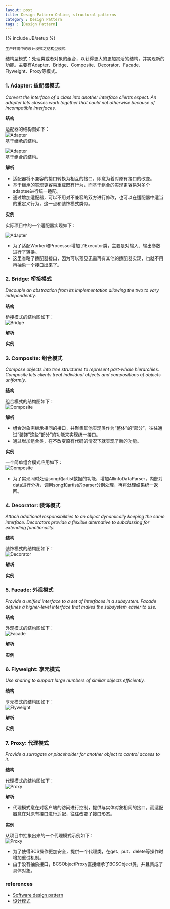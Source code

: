 ```yaml
---
layout: post
title: Design Pattern Online, structural patterns
category : Design Pattern
tags : [Design Pattern]
---
```

{% include JB/setup %}


`生产环境中的设计模式之结构型模式`  

结构型模式：处理类或者对象的组合，以获得更大的更加灵活的结构，并实现新的功能。主要有Adapter、Bridge、Composite、Decorator、Facade、Flyweight、Proxy等模式。  


### 1. Adapter: 适配器模式
*Convert the interface of a class into another interface clients expect. An adapter lets classes work together that could not otherwise because of incompatible interfaces.*  

**结构**  

适配器的结构图如下：  
![Adapter](/assets/images/design_pattern/adapter-class.png)  
基于继承的结构。  

![Adapter](/assets/images/design_pattern/adapter-instance.png)  
基于组合的结构。  


**解析**  

+ 适配器将不兼容的接口转换为相互的接口，即意为着对原有接口的改变。
+ 基于继承的实现更容易重载既有行为，而基于组合的实现更容易对多个adaptee进行统一适配。
+ 通过增加适配器，可以不用对不兼容的双方进行修改，也可以在适配器中适当的重定义行为，这一点和装饰模式类似。


**实例**  

实际项目中的一个适配器实现如下：  

![Adapter](/assets/images/design_pattern/adapter.x.jpg)  

+ 为了适配Worker和Processor增加了Executor类，主要是对输入、输出参数进行了转换。
+ 这里省略了适配器接口，因为可以预见无需再有其他的适配器实现，也就不用再抽象一个接口出来了。


### 2. Bridge: 桥接模式
*Decouple an abstraction from its implementation allowing the two to vary independently.*  

**结构**  

桥接模式的结构图如下：  
![Bridge](/assets/images/design_pattern/bridge.jpg)  

**解析**  


**实例**  


### 3. Composite: 组合模式
*Compose objects into tree structures to represent part-whole hierarchies. Composite lets clients treat individual objects and compositions of objects uniformly.*  

**结构**  

组合模式的结构图如下：  
![Composite](/assets/images/design_pattern/composite.jpg)  

**解析**  

+ 组合对象需继承相同的接口，并聚集其他实现类作为“整体”的“部分”，往往通过“装饰”这些“部分”的功能来实现统一接口。
+ 通过增加组合类，在不改变原有代码的情况下就实现了新的功能。

**实例**  

一个简单组合模式应用如下：  
![Composite](/assets/images/design_pattern/composite.x.jpg)  

+ 为了实现同时处理song和artist数据的功能，增加AllinfoDataParser，内部对data进行分拆，调用song和artist的parser分别处理，再将处理结果统一返回。


### 4. Decorator: 装饰模式
*Attach additional responsibilities to an object dynamically keeping the same interface. Decorators provide a flexible alternative to subclassing for extending functionality.*  

**结构**  

装饰模式的结构图如下：  
![Decorator](/assets/images/design_pattern/decorator.jpg)  

**解析**  


**实例**  


### 5. Facade: 外观模式
*Provide a unified interface to a set of interfaces in a subsystem. Facade defines a higher-level interface that makes the subsystem easier to use.*  

**结构**  

外观模式的结构图如下：  
![Facade](/assets/images/design_pattern/facade.png)  

**解析**  


**实例**  


### 6. Flyweight: 享元模式
*Use sharing to support large numbers of similar objects efficiently.*  

**结构**  

享元模式的结构图如下：  
![Flyweight](/assets/images/design_pattern/flyweight.jpg)  

**解析**  


**实例**  


### 7. Proxy: 代理模式
*Provide a surrogate or placeholder for another object to control access to it.*  

**结构**  

代理模式的结构图如下：  
![Proxy](/assets/images/design_pattern/proxy.jpg)  

**解析**  

+ 代理模式意在对客户端的访问进行控制，提供与实体对象相同的接口。而适配器意在对原有接口进行适配，往往改变了接口形态。

**实例**  

从项目中抽象出来的一个代理模式示例如下：  
![Proxy](/assets/images/design_pattern/proxy.x.jpg)  

+ 为了使得BCS操作更加安全，提供一个代理类，在get、put、delete等操作时增加重试机制。
+ 由于没有抽象接口，BCSObjectProxy直接继承了BCSObject类，并且集成了具体对象。


### references

+ [Software design pattern](http://en.wikipedia.org/wiki/Software_design_pattern)
+ [设计模式](http://baike.baidu.com/view/66964.htm)

